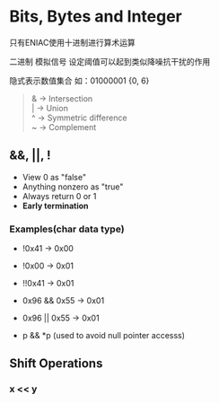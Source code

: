# Bits, Bytes and Integer

只有ENIAC使用十进制进行算术运算    
    
二进制 模拟信号 设定阈值可以起到类似降噪抗干扰的作用    

隐式表示数值集合 如：01000001 {0, 6}    
> & -> Intersection     
> | -> Union    
> ^ -> Symmetric difference    
> ~ -> Complement    
    
     
## &&, ||, !    
+ View 0 as "false"
+ Anything nonzero as "true"
+ Always return 0 or 1
+ **Early termination**
     
### Examples(char data type)
+ !0x41 -> 0x00
+ !0x00 -> 0x01
+ !!0x41 -> 0x01
     
   
+ 0x96 && 0x55 -> 0x01
+ 0x96 || 0x55 -> 0x01
+ p && \*p (used to avoid null pointer accesss)

## Shift Operations
### x \<\< y
